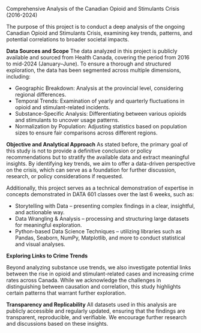 Comprehensive Analysis of the Canadian Opioid and Stimulants Crisis (2016-2024)

The purpose of this project is to conduct a deep analysis of the ongoing Canadian Opioid and Stimulants Crisis, examining key trends, patterns, and potential correlations to broader societal impacts.

**Data Sources and Scope**
The data analyzed in this project is publicly available and sourced from Health Canada, covering the period from 2016 to mid-2024 (January–June). To ensure a thorough and structured exploration, the data has been segmented across multiple dimensions, including:

* Geographic Breakdown: Analysis at the provincial level, considering regional differences.
* Temporal Trends: Examination of yearly and quarterly fluctuations in opioid and stimulant-related incidents.
* Substance-Specific Analysis: Differentiating between various opioids and stimulants to uncover usage patterns.
* Normalization by Population: Adjusting statistics based on population sizes to ensure fair comparisons across different regions.

**Objective and Analytical Approach**
As stated before, the primary goal of this study is not to provide a definitive conclusion or policy recommendations but to stratify the available data and extract meaningful insights. By identifying key trends, we aim to offer a data-driven perspective on the crisis, which can serve as a foundation for further discussion, research, or policy considerations if requested.

Additionally, this project serves as a technical demonstration of expertise in concepts demonstrated in DATA 601 classes over the last 6 weeks, such as:

* Storytelling with Data – presenting complex findings in a clear, insightful, and actionable way.
* Data Wrangling & Analysis – processing and structuring large datasets for meaningful exploration.
* Python-based Data Science Techniques – utilizing libraries such as Pandas, Seaborn, NumPy, Matplotlib, and more to conduct statistical and visual analyses.

**Exploring Links to Crime Trends**

Beyond analyzing substance use trends, we also investigate potential links between the rise in opioid and stimulant-related cases and increasing crime rates across Canada. While we acknowledge the challenges in distinguishing between causation and correlation, this study highlights certain patterns that warrant further exploration.

**Transparency and Replicability**
All datasets used in this analysis are publicly accessible and regularly updated, ensuring that the findings are transparent, reproducible, and verifiable. We encourage further research and discussions based on these insights.

